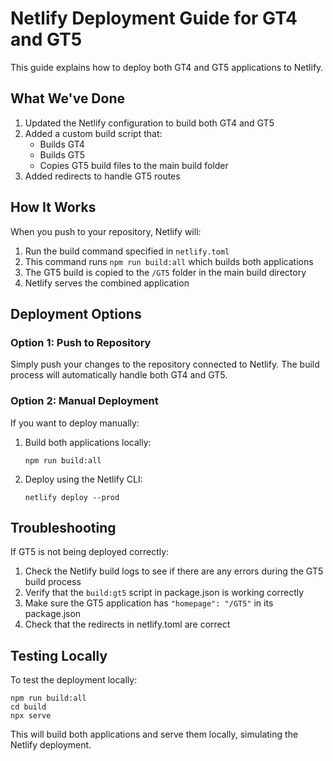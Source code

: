 # Netlify Deployment Guide for GT4 and GT5

This guide explains how to deploy both GT4 and GT5 applications to Netlify.

## What We've Done

1. Updated the Netlify configuration to build both GT4 and GT5
2. Added a custom build script that:
   - Builds GT4
   - Builds GT5
   - Copies GT5 build files to the main build folder
3. Added redirects to handle GT5 routes

## How It Works

When you push to your repository, Netlify will:

1. Run the build command specified in `netlify.toml`
2. This command runs `npm run build:all` which builds both applications
3. The GT5 build is copied to the `/GT5` folder in the main build directory
4. Netlify serves the combined application

## Deployment Options

### Option 1: Push to Repository

Simply push your changes to the repository connected to Netlify. The build process will automatically handle both GT4 and GT5.

### Option 2: Manual Deployment

If you want to deploy manually:

1. Build both applications locally:
   ```
   npm run build:all
   ```

2. Deploy using the Netlify CLI:
   ```
   netlify deploy --prod
   ```

## Troubleshooting

If GT5 is not being deployed correctly:

1. Check the Netlify build logs to see if there are any errors during the GT5 build process
2. Verify that the `build:gt5` script in package.json is working correctly
3. Make sure the GT5 application has `"homepage": "/GT5"` in its package.json
4. Check that the redirects in netlify.toml are correct

## Testing Locally

To test the deployment locally:

```
npm run build:all
cd build
npx serve
```

This will build both applications and serve them locally, simulating the Netlify deployment.